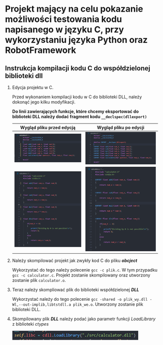 # Projekt mający na celu pokazanie możliwości testowania kodu napisanego w języku C, przy wykorzystaniu języka Python oraz RobotFramework

## Instrukcja kompilacji kodu C do współdzielonej biblioteki dll

1. Edycja projektu w C.

    Przed wykonaniem kompilacji kodu w C do biblioteki DLL, należy dokonąć jego kilku modyfikacji.

    **Do linii zawierających funkcje, które chcemy eksportować do biblioteki DLL należy dodać fragment kodu `__declspec(dllexport)`**

    | Wygląd pliku przed edycją                                         | Wygląd pliku po edycji                                        |
    | :---: | :---: |
    | ![Plik calculator.h przed edycją](images/calculator.h_before.png) | ![Plik calculator.h po edycji](images/calculator.h_after.png) |
    | ![Plik calculator.c przed edycją](images/calculator.c_before.png) | ![Plik calculator.c po edycji](images/calculator.c_after.png) |

2. Należy skompilować projekt jak zwykły kod C do pliku **_obcject_**
   
   Wykorzystać do tego należy polecenie `gcc -c plik.c`. W tym przypadku `gcc -c calculator.c`. Projekt zostanie skompilowany oraz utworzony zostanie plik `calculator.o`.

3. Teraz należy skompliować plik do biblioteki współdzielonej **_DLL_**

    Wykorzystać należy do tego polecenie `gcc -shared -o plik_wy.dll -Wl,--out-implib,libtstdll.a plik_we.o`. Utworzony zostanie plik biblioteki DLL.

4. Skompilowany plik **_DLL_** należy podać jako parametr funkcji _LoadLibrary_ z biblioteki _ctypes_

    ![Load Library](images/load_library.png)
    